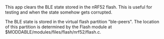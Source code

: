This app clears the BLE state stored in the nRF52 flash. This is useful for testing and when the state somehow gets corrupted.

The BLE state is stored in the virtual flash partition "ble-peers". The location of this partition is determined by the Flash module at $MODDABLE/modules/files/flash/nrf52/flash.c.
